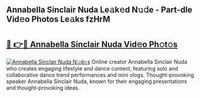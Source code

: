 ## Annabella Sinclair Nuda Le𝚊k𝚎d N𝚞𝚍e - Part-dIe Vid𝚎o Photos Le𝚊ks fzHrM

# <h2><a href="http://fbbhvz.evod.top/?m=Annabella+Sinclair+Nuda">🔗 👉🔴 Annabella Sinclair Nuda Vid𝚎o Ph𝚘t𝚘s</a></h2>

[![Annabella Sinclair Nuda N𝚞d𝚎s](https://i.imgur.com/8V9OHl7.gif)](http://fbbhvz.evod.top/?m=Annabella+Sinclair+Nuda)
Online creator Annabella Sinclair Nuda who creates engaging lifestyle and dance content, featuring solo and collaborative dance trend performances and mini vlogs. Thought-provoking speaker Annabella Sinclair Nuda, known for their engaging presentations and thought-provoking ideas. 
